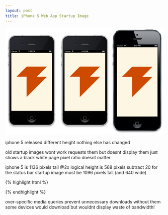 ```yaml
---
layout: post
title: iPhone 5 Web App Startup Image
---
```


![iPhone comparison][1]

iphone 5 released
different height
nothing else has changed

old startup images wont work
requests them but doesnt display them
just shows a black white page
pixel ratio doesnt matter

iphone 5 is 1136 pixels tall @2x
logical height is 568 pixels
subtract 20 for the status bar
startup image must be 1096 pixels tall (and 640 wide)

{% highlight html %}
<link rel="apple-touch-startup-image"
      media="(device-width: 320px)
         and (device-height: 568px)
         and (-webkit-device-pixel-ratio: 2)"
      href="apple-touch-startup-image-640x1096.png">
{% endhighlight %}

over-specific media queries
prevent unnecessary downloads
without them some devices would download
but wouldnt display
waste of bandwidth!

[1]: /static/images/2012-09-20-iphone-comparison.png
[2]: /2012/03/27/ios-web-app-icons-and-startup-images/
[3]: /static/pages/2012-09-20-web-app.html
[4]: https://gist.github.com/2222823
